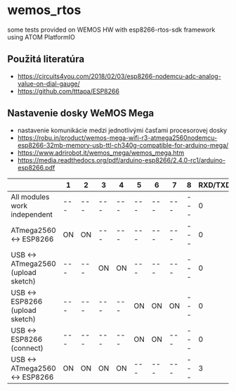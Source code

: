 # wemos_rtos
some tests provided on WEMOS HW with esp8266-rtos-sdk framework using ATOM PlatformIO

## Použitá literatúra
 - https://circuits4you.com/2018/02/03/esp8266-nodemcu-adc-analog-value-on-dial-gauge/
 - https://github.com/tttapa/ESP8266

## Nastavenie dosky WeMOS Mega

- nastavenie komunikácie medzi jednotlivými časťami procesorovej dosky
 - https://robu.in/product/wemos-mega-wifi-r3-atmega2560nodemcu-esp8266-32mb-memory-usb-ttl-ch340g-compatible-for-arduino-mega/
 - https://www.adrirobot.it/wemos_mega/wemos_mega.htm
 - https://media.readthedocs.org/pdf/arduino-esp8266/2.4.0-rc1/arduino-esp8266.pdf

| | 1 | 2 | 3 | 4 | 5 | 6 | 7 | 8 | RXD/TXD |
|-|-|-|-|-|-|-|-|-|-|
| All modules work independent | --- | --- | --- | --- | --- | --- | --- | --- | 0 |
| ATmega2560 <-> ESP8266 | ON | ON | --- | --- | --- | --- | --- | --- | 0 |
| USB <-> ATmega2560 (upload sketch) | --- | --- | ON | ON | --- | --- | --- | --- | 0 |
| USB <-> ESP8266 (upload sketch) | --- | --- | --- | --- | ON | ON | ON | --- | 0 |
| USB <-> ESP8266 (connect) | --- | --- | --- | --- | ON | ON | --- | --- | 0 |
| USB <-> ATmega2560 <-> ESP8266 | ON | ON | ON | ON | --- | --- | --- | --- | 3 |